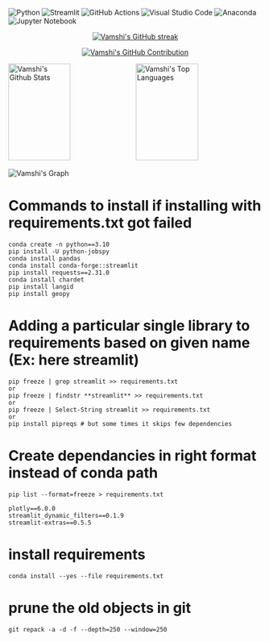![Python](https://img.shields.io/badge/python-3670A0?style=for-the-badge&logo=python&logoColor=ffdd54)
![Streamlit](https://img.shields.io/badge/Streamlit-%23FE4B4B.svg?style=for-the-badge&logo=streamlit&logoColor=white)
![GitHub Actions](https://img.shields.io/badge/github%20actions-%232671E5.svg?style=for-the-badge&logo=githubactions&logoColor=white)
![Visual Studio Code](https://img.shields.io/badge/Visual%20Studio%20Code-0078d7.svg?style=for-the-badge&logo=visual-studio-code&logoColor=white)
![Anaconda](https://img.shields.io/badge/Anaconda-%2344A833.svg?style=for-the-badge&logo=anaconda&logoColor=white)
![Jupyter Notebook](https://img.shields.io/badge/jupyter-%23FA0F00.svg?style=for-the-badge&logo=jupyter&logoColor=white)


<p align="center">
  <a href="https://github.com/vamshi975">
    <img src="https://github-readme-streak-stats.herokuapp.com/?user=vamshi975&theme=radical&border=7F3FBF&background=0D1117" alt="Vamshi's GitHub streak"/>
  </a>
</p>

<p align="center">
  <a href="https://github.com/vamshi975">
    <img src="https://github-profile-summary-cards.vercel.app/api/cards/profile-details?username=vamshi975&theme=radical&exclude=profileDetails" alt="Vamshi's GitHub Contribution"/>
  </a>
</p>

<a> 
    <a href="https://github.com/vamshi975"><img alt="Vamshi's Github Stats" src="https://denvercoder1-github-readme-stats.vercel.app/api?username=vamshi975&show_icons=true&count_private=true&theme=react&border_color=7F3FBF&bg_color=0D1117&title_color=F85D7F&icon_color=F8D866" height="192px" width="49.5%"/></a>
  <a href="https://github.com/vamshi975"><img alt="Vamshi's Top Languages" src="https://denvercoder1-github-readme-stats.vercel.app/api/top-langs/?username=vamshi975&langs_count=8&layout=compact&theme=react&border_color=7F3FBF&bg_color=0D1117&title_color=F85D7F&icon_color=F8D866" height="192px" width="49.5%"/></a>
  <br/>
</a>


![Vamshi's Graph](https://github-readme-activity-graph.vercel.app/graph?username=vamshi975&custom_title=Vamshi's%20GitHub%20Activity%20Graph&bg_color=0D1117&color=7F3FBF&line=7F3FBF&point=7F3FBF&area_color=FFFFFF&title_color=FFFFFF&area=true)


# Commands to install if installing with requirements.txt got failed
```
conda create -n python==3.10
pip install -U python-jobspy
conda install pandas
conda install conda-forge::streamlit
pip install requests==2.31.0
conda install chardet
pip install langid
pip install geopy
```

# Adding a particular single library to requirements based on given name (Ex: here streamlit)
```
pip freeze | grep streamlit >> requirements.txt
or 
pip freeze | findstr **streamlit** >> requirements.txt
or 
pip freeze | Select-String streamlit >> requirements.txt
or
pip install pipreqs # but some times it skips few dependencies
```

# Create dependancies in right format instead of conda path
```
pip list --format=freeze > requirements.txt
```

```
plotly==6.0.0
streamlit_dynamic_filters==0.1.9
streamlit-extras==0.5.5
```

# install requirements 
```
conda install --yes --file requirements.txt
```

# prune the old objects in git
```
git repack -a -d -f --depth=250 --window=250
```


